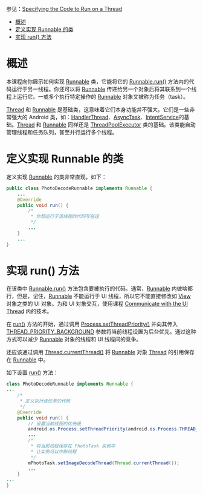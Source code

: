 参见：[Specifying the Code to Run on a Thread](https://developer.android.com/training/multiple-threads/define-runnable.html)

- [概述](#%E6%A6%82%E8%BF%B0)
- [定义实现 Runnable 的类](#%E5%AE%9A%E4%B9%89%E5%AE%9E%E7%8E%B0-runnable-%E7%9A%84%E7%B1%BB)
- [实现 run() 方法](#%E5%AE%9E%E7%8E%B0-run-%E6%96%B9%E6%B3%95)

# 概述
本课程向你展示如何实现 [Runnable](https://developer.android.com/reference/java/lang/Runnable.html) 类，它能将它的 [Runnable.run()](https://developer.android.com/reference/java/lang/Runnable.html#run()) 方法内的代码运行于另一线程。你还可以将 [Runnable](https://developer.android.com/reference/java/lang/Runnable.html) 传递给另一个对象后将其联系到一个线程上运行它。一或多个执行特定操作的 [Runnable](https://developer.android.com/reference/java/lang/Runnable.html) 对象又被称为任务（task）。

[Thread](https://developer.android.com/reference/java/lang/Thread.html) 和 [Runnable](https://developer.android.com/reference/java/lang/Runnable.html) 是基础类，这意味着它们本身功能并不强大。它们是一些非常强大的 Android 类，如：[HandlerThread](https://developer.android.com/reference/android/os/HandlerThread.html)、[AsyncTask](https://developer.android.com/reference/android/os/AsyncTask.html)、[IntentService](https://developer.android.com/reference/android/app/IntentService.html)的基础。[Thread](https://developer.android.com/reference/java/lang/Thread.html) 和 [Runnable](https://developer.android.com/reference/java/lang/Runnable.html) 同样还是 [ThreadPoolExecutor](https://developer.android.com/reference/java/util/concurrent/ThreadPoolExecutor.html) 类的基础。该类能自动管理线程和任务队列，甚至并行运行多个线程。

# 定义实现 Runnable 的类
定义实现 [Runnable](https://developer.android.com/reference/java/lang/Runnable.html) 的类非常直观，如下：
```java
public class PhotoDecodeRunnable implements Runnable {
    ...
    @Override
    public void run() {
        /*
         * 你想运行于该线程的代码写在这
         */
        ...
    }
    ...
}
```

# 实现 run() 方法
在该类中 [Runnable.run()](https://developer.android.com/reference/java/lang/Runnable.html#run()) 方法包含要被执行的代码。通常，[Runnable](https://developer.android.com/reference/java/lang/Runnable.html) 内做啥都行，但是，记住，[Runnable](https://developer.android.com/reference/java/lang/Runnable.html) 不能运行于 UI 线程，所以它不能直接修改如 [View](https://developer.android.com/reference/android/view/View.html) 对象之类的 UI 对象。为和 UI 对象交互，使用课程 [Communicate with the UI Thread](https://developer.android.com/training/multiple-threads/communicate-ui.html) 内的技术。

在 [run()](https://developer.android.com/reference/java/lang/Runnable.html#run()) 方法的开始，通过调用 [Process.setThreadPriority()](https://developer.android.com/reference/android/os/Process.html#setThreadPriority(int)) 并向其传入 [THREAD_PRIORITY_BACKGROUND](https://developer.android.com/reference/android/os/Process.html#THREAD_PRIORITY_BACKGROUND) 参数将当前线程设置为后台优先。通过这种方式可以减少 [Runnable](https://developer.android.com/reference/java/lang/Runnable.html) 对象的线程和 UI 线程间的竞争。

还应该通过调用 [Thread.currentThread()](https://developer.android.com/reference/java/lang/Thread.html#currentThread()) 将 [Runnable](https://developer.android.com/reference/java/lang/Runnable.html) 对象 [Thread](https://developer.android.com/reference/java/lang/Thread.html) 的引用保存在 [Runnable](https://developer.android.com/reference/java/lang/Runnable.html) 中。

如下设置 [run()](https://developer.android.com/reference/java/lang/Runnable.html#run()) 方法：
```java
class PhotoDecodeRunnable implements Runnable {
...
    /*
     * 定义执行该任务的代码
     */
    @Override
    public void run() {
        // 设置当前线程的优先级
        android.os.Process.setThreadPriority(android.os.Process.THREAD_PRIORITY_BACKGROUND);
        ...
        /*
         * 将当前线程保存在 PhotoTask 实例中
         * 让实例可以中断线程
         */
        mPhotoTask.setImageDecodeThread(Thread.currentThread());
        ...
    }
...
}
```